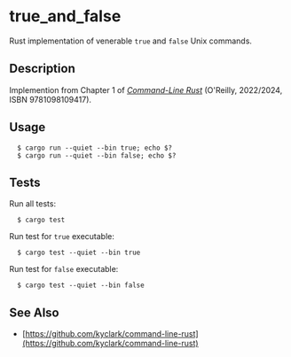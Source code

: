 # true_and_false

Rust implementation of venerable `true` and `false` Unix commands.

## Description

Implemention from Chapter 1 of [_Command-Line Rust_](https://learning.oreilly.com/library/view/command-line-rust/9781098109424/)
(O'Reilly, 2022/2024, ISBN 9781098109417).

## Usage

```
  $ cargo run --quiet --bin true; echo $?
  $ cargo run --quiet --bin false; echo $?
```

## Tests

Run all tests:
```
  $ cargo test
```

Run test for `true` executable:
```
  $ cargo test --quiet --bin true
```

Run test for `false` executable:
```
  $ cargo test --quiet --bin false
```


## See Also

- [https://github.com/kyclark/command-line-rust](https://github.com/kyclark/command-line-rust)
